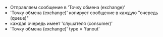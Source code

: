 - Отправляем сообщение в 'Точку обмена (exchange)'
- 'Точку обмена (exchange)' копирует сообщение в каждую "очередь (queue)"
- каждая очередь имеет 'слушателя (consumer)'
- 'Точку обмена (exchange)' type = 'fanout'